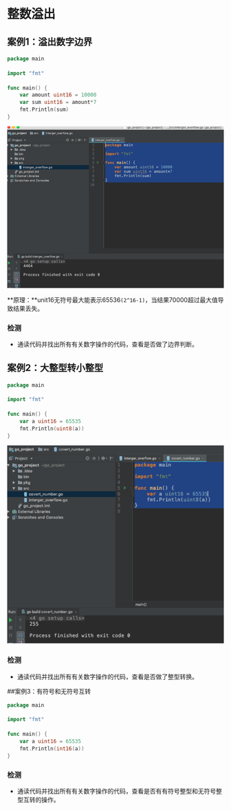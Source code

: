 # 整数溢出

## 案例1：溢出数字边界

```go
package main

import "fmt"

func main() {
	var amount uint16 = 10000
	var sum uint16 = amount*7
	fmt.Println(sum)
}
```

![](./img/1.png)

**原理：**unit16无符号最大能表示65536`(2^16-1)`，当结果70000超过最大值导致结果丢失。

### 检测

- 通读代码并找出所有有关数字操作的代码，查看是否做了边界判断。

## 案例2：大整型转小整型

```go
package main

import "fmt"

func main() {
	var a uint16 = 65535
	fmt.Println(uint8(a))
}
```

![](./img/2.png)

### 检测

- 通读代码并找出所有有关数字操作的代码，查看是否做了整型转换。

##案例3：有符号和无符号互转

```go
package main

import "fmt"

func main() {
	var a uint16 = 65535
	fmt.Println(int16(a))
}
```

### 检测

- 通读代码并找出所有有关数字操作的代码，查看是否有有符号整型和无符号整型互转的操作。

